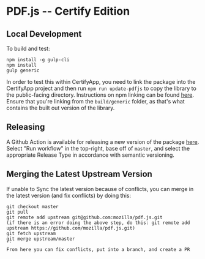 # PDF.js -- Certify Edition

## Local Development
To build and test:
```
npm install -g gulp-cli
npm install
gulp generic
```

In order to test this within CertifyApp, you need to link the package into the CertifyApp project and then run `npm run update-pdfjs`
to copy the library to the public-facing directory. Instructions on npm linking can be found [here](https://chromeriver.atlassian.net/wiki/spaces/CE/pages/2310012973/Dependency+package+development+with+npm). Ensure that you're linking
from the `build/generic` folder, as that's what contains the built out version of the library.

## Releasing
A Github Action is available for releasing a new version of the package [here](https://github.com/CertifyInc/pdf.js/actions/workflows/npm-publish.yml).
Select "Run workflow" in the top-right, base off of `master`, and select the appropriate Release Type in accordance with semantic versioning.

## Merging the Latest Upstream Version
If unable to Sync the latest version because of conflicts, you can merge in the latest version (and fix conflicts) by doing this:
```
git checkout master
git pull
git remote add upstream git@github.com:mozilla/pdf.js.git
(if there is an error doing the above step, do this: git remote add upstream https://github.com/mozilla/pdf.js.git)
git fetch upstream
git merge upstream/master
``
From here you can fix conflicts, put into a branch, and create a PR